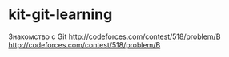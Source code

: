# kit-git-learning
Знакомство с Git
http://codeforces.com/contest/518/problem/B
http://codeforces.com/contest/518/problem/B
